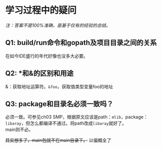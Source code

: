 # 学习过程中的疑问

_注：答案不是100%准确，是基于仅有的经验的总结。_

## Q1: build/run命令和gopath及项目目录之间的关系
在如今IDE盛行的年代好像也没多大必要。

## Q2: *和&的区别和用途
&：获取地址运算符。`&foo`，获取值类型变量foo的地址

## Q3: package和目录名必须一致吗？
必须一致。可参见ch03 SMP，根据原文应该是path：`mlib`，package：`libaray`，但怎么都编译不通过。将path改成`libaray`就好了。  
main则不必。

~~其实想多了，main包就不在main目录下。~~  以偏概全了
